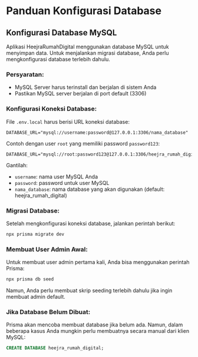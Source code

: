 # Panduan Konfigurasi Database

## Konfigurasi Database MySQL

Aplikasi HeejraRumahDigital menggunakan database MySQL untuk menyimpan data. Untuk menjalankan migrasi database, Anda perlu mengkonfigurasi database terlebih dahulu.

### Persyaratan:
- MySQL Server harus terinstall dan berjalan di sistem Anda
- Pastikan MySQL server berjalan di port default (3306)

### Konfigurasi Koneksi Database:

File `.env.local` harus berisi URL koneksi database:

```
DATABASE_URL="mysql://username:password@127.0.0.1:3306/nama_database"
```

Contoh dengan user `root` yang memiliki password `password123`:
```
DATABASE_URL="mysql://root:password123@127.0.0.1:3306/heejra_rumah_digital"
```

Gantilah:
- `username`: nama user MySQL Anda
- `password`: password untuk user MySQL
- `nama_database`: nama database yang akan digunakan (default: heejra_rumah_digital)

### Migrasi Database:

Setelah mengkonfigurasi koneksi database, jalankan perintah berikut:

```bash
npx prisma migrate dev
```

### Membuat User Admin Awal:

Untuk membuat user admin pertama kali, Anda bisa menggunakan perintah Prisma:

```bash
npx prisma db seed
```

Namun, Anda perlu membuat skrip seeding terlebih dahulu jika ingin membuat admin default.

### Jika Database Belum Dibuat:

Prisma akan mencoba membuat database jika belum ada. Namun, dalam beberapa kasus Anda mungkin perlu membuatnya secara manual dari klien MySQL:

```sql
CREATE DATABASE heejra_rumah_digital;
```